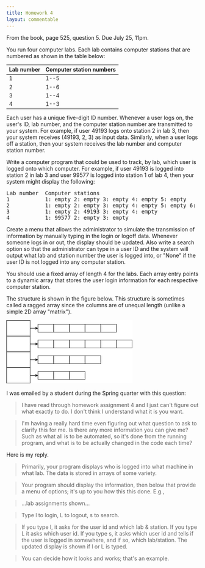 ```yaml
---
title: Homework 4
layout: commentable
---
```


From the book, page 525, question 5. Due July 25, 11pm.

You run four computer labs. Each lab contains computer stations that are
numbered as shown in the table below:

Lab number | Computer station numbers 
-----------|-------------------------
1          | 1--5
2          | 1--6
3          | 1--4
4          | 1--3


Each user has a unique five-digit ID number. Whenever a user logs on, the
user's ID, lab number, and the computer station number are transmitted to your
system. For example, if user 49193 logs onto station 2 in lab 3, then your
system receives (49193, 2, 3) as input data. Similarly, when a user logs off a
station, then your system receives the lab number and computer station number.

Write a computer program that could be used to track, by lab, which user is
logged onto which computer. For example, if user 49193 is logged into station 2
in lab 3 and user 99577 is logged into station 1 of lab 4, then your system
might display the following:

<pre>
Lab number  Computer stations
1           1: empty 2: empty 3: empty 4: empty 5: empty
2           1: empty 2: empty 3: empty 4: empty 5: empty 6: empty
3           1: empty 2: 49193 3: empty 4: empty
4           1: 99577 2: empty 3: empty
</pre>

Create a menu that allows the administrator to simulate the transmission of
information by manually typing in the login or logoff data. Whenever someone
logs in or out, the display should be updated. Also write a search option so
that the administrator can type in a user ID and the system will output what
lab and station number the user is logged into, or "None" if the user ID is not
logged into any computer station.

You should use a fixed array of length 4 for the labs. Each array entry points
to a dynamic array that stores the user login information for each respective
computer station.

The structure is shown in the figure below. This structure is sometimes called
a ragged array since the columns are of unequal length (unlike a simple 2D
array "matrix").

![Ragged array](/images/ragged-array.png "Ragged array")

I was emailed by a student during the Spring quarter with this question:

> I have read through homework assignment 4 and I just can't figure out what
exactly to do. I don't think I understand what it is you want.

> I'm having a really hard time even figuring out what question to ask to
clarify this for me. Is there any more information you can give me? Such as
what all is to be automated, so it's done from the running program, and what is
to be actually changed in the code each time?

Here is my reply.

> Primarily, your program displays who is logged into what machine in what lab.
The data is stored in arrays of some variety.

> Your program should display the information, then below that provide a menu
of options; it's up to you how this this done. E.g.,

> ...lab assignments shown...

> Type l to login, L to logout, s to search.

> If you type l, it asks for the user id and which lab & station. If you type L
it asks which user id. If you type s, it asks which user id and tells if the
user is logged in somewhere, and if so, which lab/station. The updated display
is shown if l or L is typed.

> You can decide how it looks and works; that's an example.

